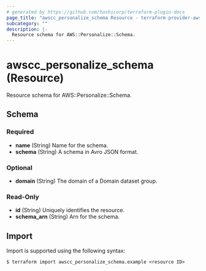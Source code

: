 ```yaml
---
# generated by https://github.com/hashicorp/terraform-plugin-docs
page_title: "awscc_personalize_schema Resource - terraform-provider-awscc"
subcategory: ""
description: |-
  Resource schema for AWS::Personalize::Schema.
---
```


# awscc_personalize_schema (Resource)

Resource schema for AWS::Personalize::Schema.



<!-- schema generated by tfplugindocs -->
## Schema

### Required

- **name** (String) Name for the schema.
- **schema** (String) A schema in Avro JSON format.

### Optional

- **domain** (String) The domain of a Domain dataset group.

### Read-Only

- **id** (String) Uniquely identifies the resource.
- **schema_arn** (String) Arn for the schema.

## Import

Import is supported using the following syntax:

```shell
$ terraform import awscc_personalize_schema.example <resource ID>
```
